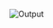 ![Output](https://user-images.githubusercontent.com/68832175/219849959-9e46a7dc-13e5-45a7-ba60-90c7b1c1360f.PNG)
